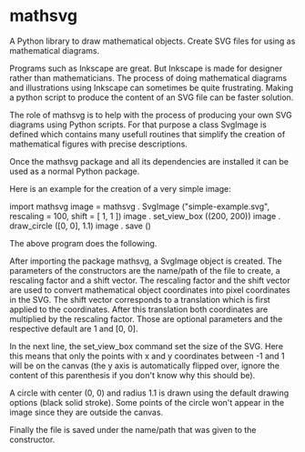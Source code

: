 # mathsvg
A  Python library to draw mathematical objects. Create SVG files for using as mathematical diagrams.


Programs such as Inkscape are great. But Inkscape is made for designer rather than mathematicians. The process of doing mathematical diagrams and illustrations using Inkscape can sometimes be quite frustrating. Making a python script to produce the content of an SVG file can be faster solution.

The role of mathsvg is to help with the process of producing your own SVG diagrams using Python scripts. For that purpose a class SvgImage is defined which contains many usefull routines that simplify the creation of mathematical figures with precise descriptions.

Once the mathsvg package and all its dependencies are installed it can be used as a normal Python package.

Here is an example for the creation of a very simple image:


import mathsvg
image = mathsvg . SvgImage ("simple-example.svg", rescaling = 100, shift = [ 1, 1 ])
image . set_view_box ((200, 200))
image . draw_circle ([0, 0], 1.1)
image . save ()



The above program does the following.

After importing the package mathsvg, a SvgImage object is created. The parameters of the constructors are the name/path of the file to create, a rescaling factor and a shift vector. The rescaling factor and the shift vector are used to convert mathematical object coordinates into pixel coordinates in the SVG. The shift vector corresponds to a translation which is first applied to the coordinates. After this translation both coordinates are multiplied by the rescaling factor. Those are optional parameters and the respective default are 1 and [0, 0].

In the next line, the set_view_box command set the size of the SVG. Here this means that only the points with x and y coordinates between -1 and 1 will be on the canvas (the y axis is automatically flipped over, ignore the content of this parenthesis if you don't know why this should be).

A circle with center (0, 0) and radius 1.1 is drawn using the default drawing options (black solid stroke). Some points of the circle won't appear in the image since they are outside the canvas.

Finally the file is saved under the name/path that was given to the constructor. 


